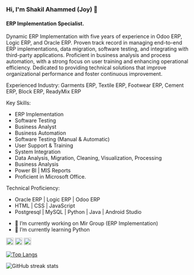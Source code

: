 ### Hi, I'm Shakil Ahammed (Joy) 👋

#### ERP Implementation Specialist.

Dynamic ERP Implementation with five years of experience in Odoo ERP, Logic ERP, and Oracle ERP. Proven track record in managing end-to-end ERP implementations, data migration, software testing, and integrating with third-party applications. Proficient in business analysis and process automation, with a strong focus on user training and enhancing operational efficiency. Dedicated to providing technical solutions that improve organizational performance and foster continuous improvement.

Experienced Industry:
Garments ERP, Textile ERP, Footwear ERP, Cement ERP, Block ERP, ReadyMix ERP

Key Skills:
* ERP Implementation
* Software Testing
* Business Analyst
* Business Automation
* Software Testing (Manual & Automatic)
* User Support & Training
* System Integration 
* Data Analysis, Migration, Cleaning, Visualization, Processing
* Business Analysis
* Power BI | MIS Reports
* Proficient in Microsoft Office. 

Technical Proficiency:
* Oracle ERP | Logic ERP | Odoo ERP
* HTML | CSS | JavaScript
* Postgresql | MySQL | Python | Java | Android Studio

- 🔭 I’m currently working on Mir Group (ERP Implementation) 
- 🌱 I’m currently learning Python 


[<img src='https://cdn.jsdelivr.net/npm/simple-icons@3.0.1/icons/github.svg' alt='github' height='20' color ='blue'>](https://github.com/saj0cse)  [<img src='https://cdn.jsdelivr.net/npm/simple-icons@3.0.1/icons/linkedin.svg' alt='linkedin' height='20'>](https://www.linkedin.com/in/saj0cse/)  [<img src='https://cdn.jsdelivr.net/npm/simple-icons@3.0.1/icons/facebook.svg' alt='facebook' height='20'>](https://www.facebook.com/saj0cse)  

[![Top Langs](https://github-readme-stats.vercel.app/api/top-langs/?username=saj0cse)](https://github.com/anuraghazra/github-readme-stats)

![GitHub streak stats](https://streak-stats.demolab.com/?user=saj0cse)  

